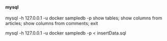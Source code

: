 #### mysql
mysql -h 127.0.0.1 -u docker sampledb -p
show tables;
show columns from articles;
show columns from comments;
exit

mysql -h 127.0.0.1 -u docker sampledb -p < insertData.sql
